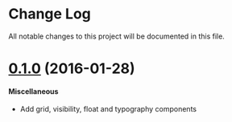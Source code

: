 # Change Log

All notable changes to this project will be documented in this file.


<a name="0.1.0"></a>
# [0.1.0](https://github.com/aruberto/react-foundation-components/compare/v0.1.0...v0.1.0) (2016-01-28)


#### Miscellaneous

* Add grid, visibility, float and typography components
